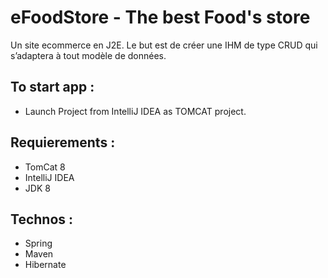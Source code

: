 # eFoodStore - The best Food's store

Un site ecommerce en J2E. 
Le but est de créer une IHM de type CRUD qui s’adaptera à tout modèle de données. 

## To start app : 
- Launch Project from IntelliJ IDEA as TOMCAT project. 


## Requierements : 
- TomCat 8 
- IntelliJ IDEA
- JDK 8

## Technos : 
- Spring
- Maven
- Hibernate
